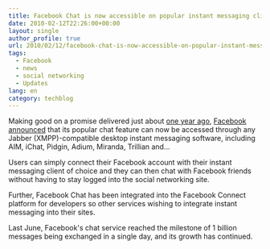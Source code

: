 ```yaml
---
title: Facebook Chat is now accessible on popular instant messaging clients
date: 2010-02-12T22:26:00+00:00
layout: single
author_profile: true
url: 2010/02/12/facebook-chat-is-now-accessible-on-popular-instant-messaging-clients/
tags:
  - Facebook
  - news
  - social networking
  - Updates
lang: en
category: techblog
---
```

Making good on a promise delivered just about [one year ago](http://www.insidefacebook.com/2009/02/23/facebook-chat-latest-stats-whats-coming-next/), [Facebook announced](http://blog.facebook.com/blog.php?post=297991732130) that its popular chat feature can now be accessed through any Jabber (XMPP)-compatible desktop instant messaging software, including AIM, iChat, Pidgin, Adium, Miranda, Trillian and…

Users can simply connect their Facebook account with their instant messaging client of choice and they can then chat with Facebook friends without having to stay logged into the social networking site.

Further, Facebook Chat has been integrated into the Facebook Connect platform for developers so other services wishing to integrate instant messaging into their sites.

Last June, Facebook's chat service reached the milestone of 1 billion messages being exchanged in a single day, and its growth has continued.